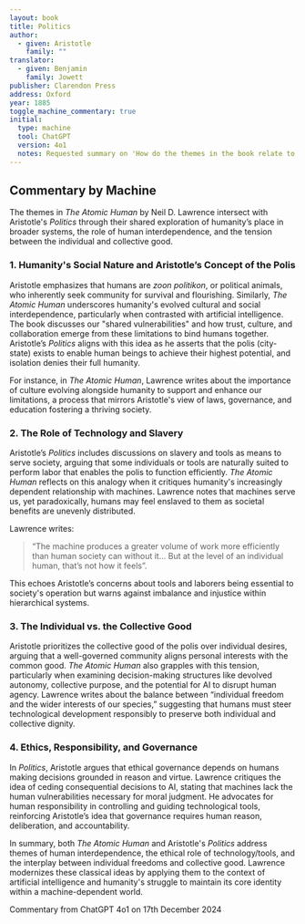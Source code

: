 ```yaml
---
layout: book
title: Politics
author:
  - given: Aristotle
    family: ""
translator:
  - given: Benjamin
    family: Jowett
publisher: Clarendon Press
address: Oxford
year: 1885
toggle_machine_commentary: true
initial:
  type: machine
  tool: ChatGPT
  version: 4o1
  notes: Requested summary on 'How do the themes in the book relate to Aristotle's Politics?'
---
```


<div class="machine-commentary" markdown="1">

## Commentary by Machine

The themes in *The Atomic Human* by Neil D. Lawrence intersect with Aristotle's *Politics* through their shared exploration of humanity’s place in broader systems, the role of human interdependence, and the tension between the individual and collective good.

### 1. Humanity's Social Nature and Aristotle’s Concept of the Polis

Aristotle emphasizes that humans are *zoon politikon*, or political animals, who inherently seek community for survival and flourishing. Similarly, *The Atomic Human* underscores humanity's evolved cultural and social interdependence, particularly when contrasted with artificial intelligence. The book discusses our "shared vulnerabilities" and how trust, culture, and collaboration emerge from these limitations to bind humans together. Aristotle’s *Politics* aligns with this idea as he asserts that the polis (city-state) exists to enable human beings to achieve their highest potential, and isolation denies their full humanity.

For instance, in *The Atomic Human*, Lawrence writes about the importance of culture evolving alongside humanity to support and enhance our limitations, a process that mirrors Aristotle's view of laws, governance, and education fostering a thriving society.

### 2. The Role of Technology and Slavery

Aristotle’s *Politics* includes discussions on slavery and tools as means to serve society, arguing that some individuals or tools are naturally suited to perform labor that enables the polis to function efficiently. *The Atomic Human* reflects on this analogy when it critiques humanity's increasingly dependent relationship with machines. Lawrence notes that machines serve us, yet paradoxically, humans may feel enslaved to them as societal benefits are unevenly distributed.

Lawrence writes:  
> “The machine produces a greater volume of work more efficiently than human society can without it… But at the level of an individual human, that’s not how it feels”.

This echoes Aristotle’s concerns about tools and laborers being essential to society's operation but warns against imbalance and injustice within hierarchical systems.

### 3. The Individual vs. the Collective Good

Aristotle prioritizes the collective good of the polis over individual desires, arguing that a well-governed community aligns personal interests with the common good. *The Atomic Human* also grapples with this tension, particularly when examining decision-making structures like devolved autonomy, collective purpose, and the potential for AI to disrupt human agency. Lawrence writes about the balance between “individual freedom and the wider interests of our species,” suggesting that humans must steer technological development responsibly to preserve both individual and collective dignity.

### 4. Ethics, Responsibility, and Governance

In *Politics*, Aristotle argues that ethical governance depends on humans making decisions grounded in reason and virtue. Lawrence critiques the idea of ceding consequential decisions to AI, stating that machines lack the human vulnerabilities necessary for moral judgment. He advocates for human responsibility in controlling and guiding technological tools, reinforcing Aristotle’s idea that governance requires human reason, deliberation, and accountability.

In summary, both *The Atomic Human* and Aristotle's *Politics* address themes of human interdependence, the ethical role of technology/tools, and the interplay between individual freedoms and collective good. Lawrence modernizes these classical ideas by applying them to the context of artificial intelligence and humanity's struggle to maintain its core identity within a machine-dependent world.

Commentary from ChatGPT 4o1 on 17th December 2024

</div>
